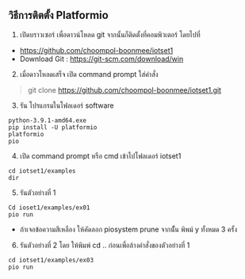 ## วิธีการติตตั้ง Platformio
1. เปิดบราวเซอร์ เพื่อดาวน์โหลด git จากนั้นก็ติดตั้งที่คอมพิวเตอร์
โดยไปที่ 
- https://github.com/choompol-boonmee/iotset1
 - Download  Git : https://git-scm.com/download/win
2. เมื่อดาวโหลดเสร็จ เปิด command prompt ใส่คำสั่ง 
> git clone https://github.com/choompol-boonmee/iotset1.git
3. รัน โปรแกรมในโฟลเดอร์ software 
```
python-3.9.1-amd64.exe
pip install -U platformio
platformio
pio
```
4. เปิด command prompt หรือ cmd เข้าไปโฟลเดอร์ iotset1
```
cd iotset1/examples
dir
```
5. รันตัวอย่างที่ 1
```
Cd ioset1/examples/ex01
pio run
```
- ถ้าเจอข้อความสีเหลือง ให้คัดลอก piosystem prune จากนัั้น พิพม์ y ทั้งหมด 3 ครั้ง
6. รันตัวอย่างที่ 2 
โดย ให้พิมพ์ cd .. ก่อนเพื่อล้างคำสั่งของตัวอย่างที่ 1
```
cd iotset1/examples/ex03
pio run
```
